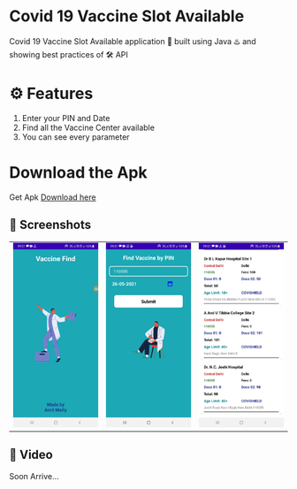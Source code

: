# Covid 19 Vaccine Slot Available 
Covid 19 Vaccine Slot Available application 📱 built using Java ♨️ and showing best practices of 🛠️ API

# ⚙️ Features 
1. Enter your PIN and Date
2. Find all the Vaccine Center available
3. You can see every parameter

# Download the Apk

Get Apk [Download here](https://drive.google.com/file/d/1bSiO13LAU5NEyg6Hj9WSK1Sv1PNWO3a7/view?usp=sharing)

## 📸 Screenshots

||||
|:----------------------------------------:|:-----------------------------------------:|:-----------------------------------------: |
| ![Imgur](Demo/1.jpg) | ![Imgur](Demo/2.jpg) | ![Imgur](Demo/3.jpg) |

## 📸 Video

Soon Arrive...
